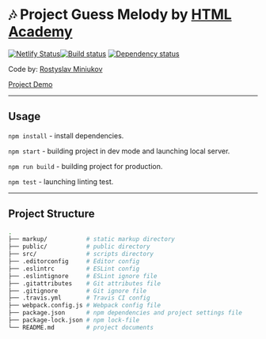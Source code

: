 # :notes: Project Guess Melody by [HTML Academy](https://htmlacademy.ru)

[![Netlify Status][netlify-image]][netlify-url][![Build status][travis-image]][travis-url] [![Dependency status][dependency-image]][dependency-url]

Code by: [Rostyslav Miniukov](https://github.com/embyth/)

[Project Demo](https://guess-melody.netlify.app/)

---

## Usage

`npm install` - install dependencies.

`npm start` - building project in dev mode and launching local server.

`npm run build` - building project for production.

`npm test` - launching linting test.

---

## Project Structure

```bash
.
├── markup/           # static markup directory
├── public/           # public directory
├── src/              # scripts directory
├── .editorconfig     # Editor config
├── .eslintrc         # ESLint config
├── .eslintignore     # ESLint ignore file
├── .gitattributes    # Git attributes file
├── .gitignore        # Git ignore file
├── .travis.yml       # Travis CI config
├── webpack.config.js # Webpack config file
├── package.json      # npm dependencies and project settings file
├── package-lock.json # npm lock-file
└── README.md         # project documents
```

[netlify-image]: https://api.netlify.com/api/v1/badges/7e6d96b4-f686-4218-b8f2-6f9221a231e8/deploy-status
[netlify-url]: https://app.netlify.com/sites/guess-melody/deploys
[travis-image]: https://travis-ci.org/embyth/guess-melody.svg?branch=master
[travis-url]: https://travis-ci.org/embyth/guess-melody
[dependency-image]: https://david-dm.org/embyth/guess-melody/dev-status.svg?style=flat-square
[dependency-url]: https://david-dm.org/embyth/guess-melody?type=dev
